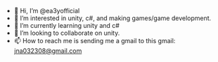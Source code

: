 - 👋 Hi, I’m @ea3yofficial
- 👀 I’m interested in unity, c#, and making games/game development.
- 🌱 I’m currently learning unity and c#
- 💞️ I’m looking to collaborate on unity.
- 📫 How to reach me is sending me a gmail to this gmail: jna032308@gmail.com

<!---
ea3yofficial/ea3yofficial is a ✨ special ✨ repository because its `README.md` (this file) appears on your GitHub profile.
You can click the Preview link to take a look at your changes.
--->
